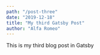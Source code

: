 ```yaml
---
path: "/post-three"
date: "2019-12-18"
title: "My third Gatsby Post"
author: "Alfa Romeo"
---
```


This is my third blog post in Gatsby
